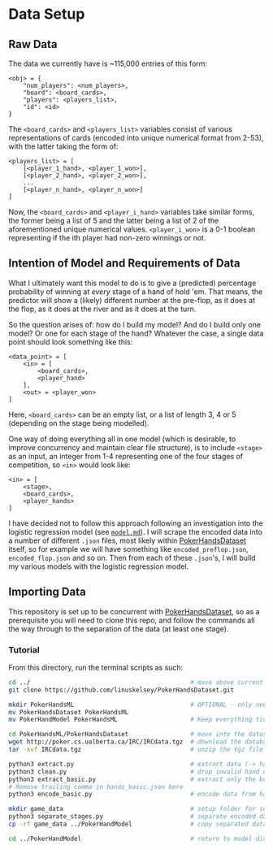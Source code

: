 # Data Setup

## Raw Data

The data we currently have is ~115,000 entries of this form:

```
<obj> = {
    "num_players": <num_players>,
    "board": <board_cards>,
    "players": <players_list>,
    "id": <id>
}
```

The `<board_cards>` and `<players_list>` variables consist of various representations of cards (encoded into unique numerical format from 2-53), with the latter taking the form of:

```python3
<players_list> = [
    [<player_1_hand>, <player_1_won>],
    [<player_2_hand>, <player_2_won>],
    ...
    [<player_n_hand>, <player_n_won>]
]
```

Now, the `<board_cards>` and `<player_i_hand>` variables take similar forms, the former being a list of 5 and the latter being a list of 2 of the aforementioned unique numerical values. `<player_i_won>` is a 0-1 boolean representing if the ith player had non-zero winnings or not.

## Intention of Model and Requirements of Data

What I ultimately want this model to do is to give a (predicted) percentage probability of winning at *every* stage of a hand of hold 'em. That means, the predictor will show a (likely) different number at the pre-flop, as it does at the flop, as it does at the river and as it does at the turn.

So the question arises of: how do I build my model? And do I build only one model? Or one for each stage of the hand? Whatever the case, a single data point should look something like this:

```python3
<data_point> = [
    <in> = [
        <board_cards>,
        <player_hand>
    ],
    <out> = <player_won>
]
```

Here, `<board_cards>` can be an empty list, or a list of length 3, 4 or 5 (depending on the stage being modelled).

One way of doing everything all in one model (which is desirable, to improve concurrency and maintain clear file structure), is to include `<stage>` as an input, an integer from 1-4 representing one of the four stages of competition, so `<in>` would look like:

```python3
<in> = [
    <stage>,
    <board_cards>,
    <player_hands>
]
```

I have decided not to follow this approach following an investigation into the logistic regression model (see [`model.md`](model.md)). I will scrape the encoded data into a number of different `.json` files, most likely within [PokerHandsDataset](https://github.com/linuskelsey/PokerHandsDataset) itself, so for example we will have something like `encoded_preflop.json`, `encoded_flop.json` and so on. Then from each of these `.json`'s, I will build my various models with the logistic regression model.

## Importing Data

This repository is set up to be concurrent with [PokerHandsDataset](https://github.com/linuskelsey/PokerHandsDataset), so as a prerequisite you will need to clone this repo, and follow the commands all the way through to the separation of the data (at least one stage).

### Tutorial

From this directory, run the terminal scripts as such:

```zsh
cd ../                                            # move above current directory
git clone https://github.com/linuskelsey/PokerHandsDataset.git

mkdir PokerHandsML                                # OPTIONAL - only needed if both repos cloned into an already populated folder
mv PokerHandsDataset PokerHandsML
mv PokerHandModel PokerHandsML                    # Keep everything tidy!

cd PokerHandsML/PokerHandsDataset                 # move into the dataset folder
wget http://poker.cs.ualberta.ca/IRC/IRCdata.tgz  # download the database (-> IRCdata.tgz)
tar -xvf IRCdata.tgz                              # unzip the tgz file (-> IRCdata)

python3 extract.py                                # extract data (-> hands.json)
python3 clean.py                                  # drop invalid hand data (-> hands_valid.json)
python3 extract_basic.py                          # extract only the board, players' pocket cards and winners (-> hands_basic.json)
# Remove trailing comma in hands_basic.json here
python3 encode_basic.py                           # encode data from hands_basic.json into integers for a machine learning model (-> encoded_basic.json)

mkdir game_data                                   # setup folder for separated data
python3 separate_stages.py                        # separate encoded data into different stages of a hand (preflop, flop, river and turn (or all))
cp -rf game_data ../PokerHandModel                # copy separated data to model folder

cd ../PokerHandModel                              # return to model directory
```